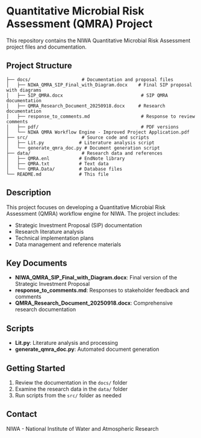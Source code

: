 # Quantitative Microbial Risk Assessment (QMRA) Project

This repository contains the NIWA Quantitative Microbial Risk Assessment project files and documentation.

## Project Structure

```
├── docs/                   # Documentation and proposal files
│   ├── NIWA_QMRA_SIP_Final_with_Diagram.docx    # Final SIP proposal with diagrams
│   ├── SIP_QMRA.docx                             # SIP QMRA documentation
│   ├── QMRA_Research_Document_20250918.docx     # Research documentation
│   ├── response_to_comments.md                   # Response to review comments
│   ├── pdf/                                      # PDF versions
│   └── NIWA QMRA Workflow Engine - Improved Project Application.pdf
├── src/                    # Source code and scripts
│   ├── Lit.py             # Literature analysis script
│   └── generate_qmra_doc.py # Document generation script
├── data/                   # Research data and references
│   ├── QMRA.enl           # EndNote library
│   ├── QMRA.txt           # Text data
│   └── QMRA.Data/         # Database files
└── README.md              # This file
```

## Description

This project focuses on developing a Quantitative Microbial Risk Assessment (QMRA) workflow engine for NIWA. The project includes:

- Strategic Investment Proposal (SIP) documentation
- Research literature analysis
- Technical implementation plans
- Data management and reference materials

## Key Documents

- **NIWA_QMRA_SIP_Final_with_Diagram.docx**: Final version of the Strategic Investment Proposal
- **response_to_comments.md**: Responses to stakeholder feedback and comments
- **QMRA_Research_Document_20250918.docx**: Comprehensive research documentation

## Scripts

- **Lit.py**: Literature analysis and processing
- **generate_qmra_doc.py**: Automated document generation

## Getting Started

1. Review the documentation in the `docs/` folder
2. Examine the research data in the `data/` folder
3. Run scripts from the `src/` folder as needed

## Contact

NIWA - National Institute of Water and Atmospheric Research
